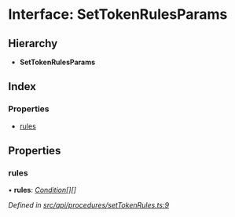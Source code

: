 # Interface: SetTokenRulesParams

## Hierarchy

* **SetTokenRulesParams**

## Index

### Properties

* [rules](api_procedures.settokenrulesparams.md#rules)

## Properties

###  rules

• **rules**: *[Condition](../modules/types.md#condition)[][]*

*Defined in [src/api/procedures/setTokenRules.ts:9](https://github.com/PolymathNetwork/polymesh-sdk/blob/7e9a732/src/api/procedures/setTokenRules.ts#L9)*
